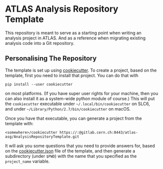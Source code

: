 ATLAS Analysis Repository Template
==================================

This repository is meant to serve as a starting point when writing an
analysis project in ATLAS. And as a reference when migrating existing
analysis code into a Git repository.

Personalising The Repository
----------------------------

The template is set up using
[cookiecutter](https://cookiecutter.readthedocs.io/). To create a
project, based on the template, first you need to install that
project. You can do that with

```
pip install --user cookiecutter
```

on most platforms. (If you have super user rights for your machine,
then you can also install it as a system-wide python module of
course.) This will put the `cookiecutter` executable under
`~/.local/bin/cookiecutter` on SLC6, and under
`~/Library/Python/2.7/bin/cookiecutter` on macOS.

Once you have that executable, you can generate a project from the
template with:

```
<somewhere>/cookiecutter https://:@gitlab.cern.ch:8443/atlas-asg/AnalysisRepositoryTemplate.git
```

It will ask you some questions that you need to provide answers for,
based on the [cookiecutter.json](cookiecutter.json) file of the
template, and then generate a subdirectory (under `$PWD`) with the name
that you specified as the `project_name` variable.
